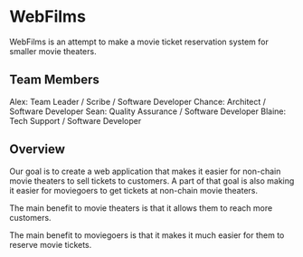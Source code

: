 # WebFilms
WebFilms is an attempt to make a movie ticket reservation system for smaller movie theaters.

## Team Members
Alex: Team Leader / Scribe / Software Developer
Chance: Architect / Software Developer
Sean: Quality Assurance / Software Developer
Blaine: Tech Support / Software Developer

## Overview
Our goal is to create a web application that makes it easier for non-chain movie theaters to sell tickets to customers. A part of that goal is also making it easier for moviegoers to get tickets at non-chain movie theaters.

The main benefit to movie theaters is that it allows them to reach more customers.

The main benefit to moviegoers is that it makes it much easier for them to reserve movie tickets.

